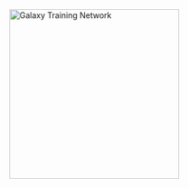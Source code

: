 <div class='center'><a href='/src/Teach/index.md'><img src="/src/images/GalaxyLogos/GTNLogo300.png" alt="Galaxy Training Network" width="300" /></a></div>
